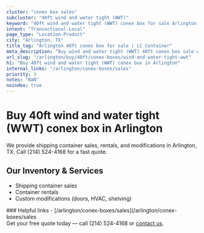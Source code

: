 ```yaml
---
cluster: "conex box sales"
subcluster: "40ft wind and water tight (WWT)"
keyword: "40ft wind and water tight (WWT) conex box for sale Arlington, TX"
intent: "Transactional-Local"
page_type: "Location-Product"
city: "Arlington, TX"
title_tag: "Arlington 40ft conex box for sale | LC Container"
meta_description: "Buy wind and water tight (WWT) 40ft conex box sale with local delivery in Arlington, TX. LC Container — local Since 2003. Request a fast quote today."
url_slug: "/arlington/buy/40ft/conex-boxes/wind-and-water-tight-wwt"
h1: "Buy 40ft wind and water tight (WWT) conex box in Arlington"
internal_links: "/arlington/conex-boxes/sales"
priority: 3
notes: "NaN"
noindex: true
---
```


# Buy 40ft wind and water tight (WWT) conex box in Arlington

We provide shipping container sales, rentals, and modifications in Arlington, TX. Call (214) 524-4168 for a fast quote.

## Our Inventory & Services
- Shipping container sales
- Container rentals
- Custom modifications (doors, HVAC, shelving)

<div data-section="internal-links">
### Helpful links
- [/arlington/conex-boxes/sales](/arlington/conex-boxes/sales
</div>

<div data-section="cta">
Get your free quote today — call (214) 524-4168 or <a href="/contact">contact us</a>.
</div>

<script type="application/ld+json">{"@context":"https://schema.org","@type":"FAQPage","mainEntity":[{"@type":"Question","name":"How much does delivery cost in Arlington, TX?","acceptedAnswer":{"@type":"Answer","text":"Delivery costs vary by distance and container size. Most deliveries in Arlington, TX range from $150-$300. Call (214) 524-4168 for an exact quote based on your specific location."}},{"@type":"Question","name":"Do you offer financing or payment plans?","acceptedAnswer":{"@type":"Answer","text":"We accept major credit cards, checks, and can discuss commercial terms for bulk purchases. Call (214) 524-4168 to discuss options."}},{"@type":"Question","name":"Can you customize containers in Arlington, TX?","acceptedAnswer":{"@type":"Answer","text":"Yes — we perform modifications like doors, HVAC, insulation, and shelving. Request a custom quote at (214) 524-4168 or via our contact form."}}]}</script>
